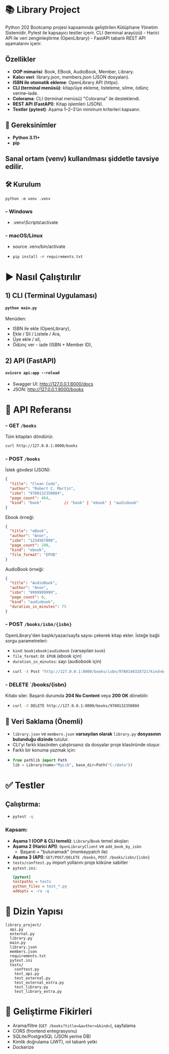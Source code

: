 # 📚 Library Project
Python 202 Bootcamp projesi kapsamında geliştirilen Kütüphane Yönetim Sistemidir. Pytest ile kapsayıcı testler içerir.
CLI (terminal arayüzü) - Harici API ile veri zenginleştirme (OpenLibrary) - FastAPI tabanlı REST API aşamalarını içerir.

## Özellikler
- **OOP mimarisi**: Book, EBook, AudioBook, Member, Library.
- **Kalıcı veri**: library.json, members.json (JSON dosyaları).
- **ISBN ile otomatik ekleme**: OpenLibrary API (httpx).
- **CLI (terminal menüsü)**: kitap/üye ekleme, listeleme, silme, ödünç verme–iade.
- **Colorama**: CLI (terminal menüsü) "Colorama" ile desteklendi.
- **REST API (FastAPI)**: Kitap işlemleri (JSON).
- **Testler (pytest)**: Aşama 1–2–3’ün minimum kriterleri kapsanır.

## 🧰 Gereksinimler

- **Python 3.11+**
- **pip**

## Sanal ortam (venv) kullanılması şiddetle tavsiye edilir.
## 🛠 Kurulum
`python -m venv .venv`
### - Windows
- .venv\Scripts\activate
### - macOS/Linux
- source .venv/bin/activate

- `pip install -r requirements.txt`

# ▶ Nasıl Çalıştırılır

## 1) CLI (Terminal Uygulaması)
#### `python main.py`
Menüden:
- ISBN ile ekle (OpenLibrary),
- Ekle / Sil / Listele / Ara,
- Üye ekle / sil,
- Ödünç ver - iade (ISBN + Member ID),

## 2) API (FastAPI)
#### `uvicorn api:app --reload`
- Swagger UI: http://127.0.0.1:8000/docs
- JSON: http://127.0.0.1:8000/books

# 🧭 API Referansı

### - GET `/books`
Tüm kitapları döndürür.
```bash
curl http://127.0.0.1:8000/books
```
### - **POST** `/books`
İstek gövdesi (JSON):
```json
{
  "title": "Clean Code",
  "author": "Robert C. Martin",
  "isbn": "9780132350884",
  "page_count": 464,
  "kind": "book"          // "book" | "ebook" | "audiobook"
}
```
Ebook örneği:
```json
{
  "title": "eBook",
  "author": "Anon",
  "isbn": "1234567890",
  "page_count": 200,
  "kind": "ebook",
  "file_format": "EPUB"
}
```
AudioBook örneği:
```json
{
  "title": "AudioBook",
  "author": "Anon",
  "isbn": "9999999999",
  "page_count": 0,
  "kind": "audiobook",
  "duration_in_minutes": 75
}
```
### - **POST** `/books/isbn/{isbn}`
OpenLibrary'den başlık/yazar/sayfa sayısı çekerek kitap ekler.
İsteğe bağlı sorgu parametreleri:
- `kind`: `book|ebook|audiobook` (varsayılan `book`)
- `file_format`: ör. `EPUB` (ebook için)
- `duration_in_minutes`: sayı (audiobook için)
- ```bash
  curl -X Post "http://127.0.0.1:8000/books/isbn/9780140328721?kind=book"

### - **DELETE** `/books/{isbn}
Kitabı siler. Başarılı durumda **204 No Content** veya **200 OK** dönebilir.

- ```bash
  curl -X DELETE http://127.0.0.1:8000/books/9780132350884

## 💾 Veri Saklama (Önemli)
- `library.json` ve `members.json` **varsayılan olarak** `library.py` **dosyasının bulunduğu dizinde** tutulur.
- CLI'yi farklı klasörden çalıştırsanız da dosyalar proje klasöründe oluşur.
- Farklı bir konuma yazmak için:
- ```python
  from pathlib import Path
  lib = Library(name="MyLib", base_dir=Path("C:/data"))

# ✅ Testler
## Çalıştırma:
- ```bash
  pytest -q
### Kapsam:
- **Aşama 1 (OOP & CLI temeli)**: `Library`/`Book` temel akışları
- **Aşama 2 (Harici API)**: `OpenLibraryClient` ve `add_book_by_isbn`
  - Başarılı + "bulunamadı" (monkeypatch ile)
- **Aşama 3 (API)**: `GET/POST/DELETE /books`, `POST /books/isbn/{isbn}`
- `tests/conftest.py` import yollarını proje köküne sabitler
- `pytest.ini`:
  ```ini
  [pytest]
  testpaths = tests
  python_files = test_*.py
  addopts = -ra -q
# 📁 Dizin Yapısı
```text
library_project/
  api.py
  external.py
  library.py
  main.py
  library.json
  members.json
  requirements.txt
  pytest.ini
  tests/
    conftest.py
    test_api.py
    test_external.py
    test_external_extra.py
    test_library.py
    test_library_extra.py
```
# 🔮 Geliştirme Fikirleri
- Arama/filtre (`GET /books?title=&author=&kind=`), sayfalama
- CORS (frontend entegrasyonu)
- SQLite/PostgreSQL (JSON yerine DB)
- Kimlik doğrulama (JWT), rol tabanlı yetki
- Dockerize





    








